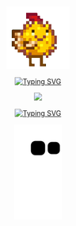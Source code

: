 <div align="center" width="50">
  
<img src="https://github.com/Gumball007/Gumball007/blob/main/gifs/SV1.gif"><br>
  
<a href="https://git.io/typing-svg"><img src="https://readme-typing-svg.demolab.com?font=google+sans&duration=1000&pause=1000&color=42D0FF&center=true&width=435&lines=hello;what+are+u+looking+at?" alt="Typing SVG" /></a>

<img src="https://github.com/Gumball007/Gumball007/blob/main/gifs/SV2.gif" href="https://github.com/sp-xd" width="50%"> <br>

<a href="https://git.io/typing-svg"><img src="https://readme-typing-svg.demolab.com?font=google+sans&size=13&duration=7000&pause=7000&color=42D0FF&center=true&vCenter=true&width=435&lines=not+so+useful+university+stuff+pretending+to+be+useful" alt="Typing SVG" /></a>

<img src="https://github.com/Gumball007/Gumball007/blob/output/github-contribution-grid-snake.svg">
</div>
